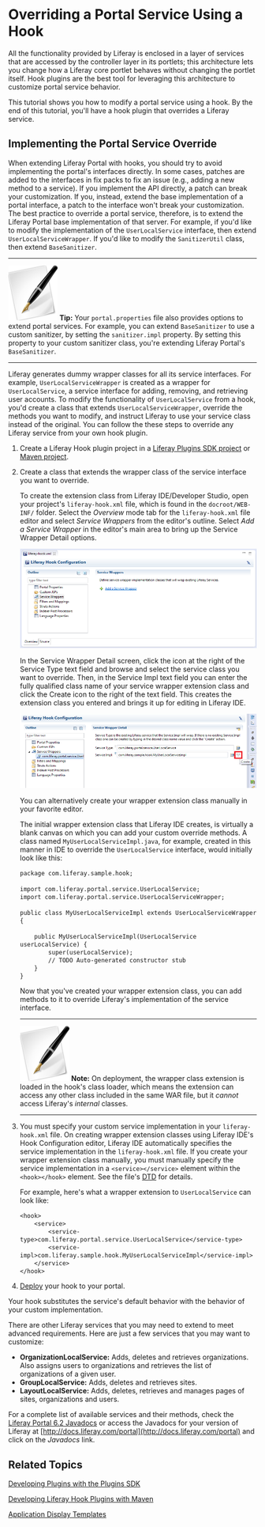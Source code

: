 # Overriding a Portal Service Using a Hook

All the functionality provided by Liferay is enclosed in a layer of services
that are accessed by the controller layer in its portlets; this architecture
lets you change how a Liferay core portlet behaves without changing the portlet
itself. Hook plugins are the best tool for leveraging this architecture to
customize portal service behavior. 

This tutorial shows you how to modify a portal service using a hook. By the end
of this tutorial, you'll have a hook plugin that overrides a Liferay service. 

## Implementing the Portal Service Override

When extending Liferay Portal with hooks, you should try to avoid implementing
the portal's interfaces directly. In some cases, patches are added to the
interfaces in fix packs to fix an issue (e.g., adding a new method to a
service). If you implement the API directly, a patch can break your
customization. If you, instead, extend the base implementation of a portal
interface, a patch to the interface won't break your customization. The best
practice to override a portal service, therefore, is to extend the Liferay
Portal base implementation of that server. For example, if you'd like to modify
the implementation of the `UserLocalService` interface, then extend
`UserLocalServiceWrapper`. If you'd like to modify the `SanitizerUtil` class,
then extend `BaseSanitizer`. 

---

 ![tip](../../images/tip-pen-paper.png) **Tip:** Your `portal.properties` file
 also provides options to extend portal services. For example, you can extend
 `BaseSanitizer` to use a custom sanitizer, by setting the `sanitizer.impl`
 property. By setting this property to your custom sanitizer class, you're
 extending Liferay Portal's `BaseSanitizer`.

---

Liferay generates dummy wrapper classes for all its service interfaces. For
example, `UserLocalServiceWrapper` is created as a wrapper for
`UserLocalService`, a service interface for adding, removing, and retrieving
user accounts. To modify the functionality of `UserLocalService` from a hook,
you'd create a class that extends `UserLocalServiceWrapper`, override the
methods you want to modify, and instruct Liferay to use your service class
instead of the original. You can follow the these steps to override any Liferay
service from your own hook plugin.

1.  Create a Liferay Hook plugin project in a
    [Liferay Plugins SDK project](/develop/tutorials/-/knowledge_base/creating-a-hook-project-in-the-plugins-sdk)
    or
    [Maven project](/develop/tutorials/-/knowledge_base/developing-liferay-hook-plugins-with-maven). 

2.  Create a class that extends the wrapper class of the service interface you
    want to override. 

    To create the extension class from Liferay IDE/Developer Studio, open your
    project's `liferay-hook.xml` file, which is found in the `docroot/WEB-INF/`
    folder. Select the *Overview* mode tab for the `liferay-hook.xml` file
    editor and select  *Service Wrappers* from the editor's outline. Select *Add
    a Service Wrapper* in the editor's main area to bring up the Service Wrapper
    Detail options. 

    ![Figure 1: Liferay IDE's Hook Configuration editor comes with custom service wrapper creation and editing capabilities.](../../images/hook-service-wrappers.png)

    In the Service Wrapper Detail screen, click the icon at the right of the
    Service Type text field and browse and select the service class you want to
    override. Then, in the Service Impl text field you can enter the fully
    qualified class name of your service wrapper extension class and click the
    Create icon to the right of the text field. This creates the extension class
    you entered and brings it up for editing in Liferay IDE. 

    ![Figure 2: Creating wrapper extensions is easy. You enter the name of your service implentation class and click the *Create* icon to create it to override the service type.](../../images/hook-create-service-wrapper-impl.png)

    You can alternatively create your wrapper extension class manually in your
    favorite editor. 

    The initial wrapper extension class that Liferay IDE creates, is virtually a
    blank canvas on which you can add your custom override methods. A class
    named `MyUserLocalServiceImpl.java`, for example, created in this  manner in
    IDE to override the `UserLocalService` interface, would initially look like
    this: 

        package com.liferay.sample.hook;

        import com.liferay.portal.service.UserLocalService;
        import com.liferay.portal.service.UserLocalServiceWrapper;

        public class MyUserLocalServiceImpl extends UserLocalServiceWrapper {

            public MyUserLocalServiceImpl(UserLocalService userLocalService) {
                super(userLocalService);
                // TODO Auto-generated constructor stub
            }
        }

    Now that you've created your wrapper extension class, you can add methods to
    it to override Liferay's implementation of the service interface.  

    ---

    ![tip](../../images/tip-pen-paper.png) **Note:** On deployment, the wrapper
    class extension is loaded in the hook's class loader, which means the
    extension can access any other class included in the same WAR file, but it
    *cannot* access Liferay's *internal* classes.

    ---

2.  You must specify your custom service implementation in your 
    `liferay-hook.xml` file. On creating wrapper extension classes using Liferay
    IDE's Hook Configuration editor, Liferay IDE automatically specifies the
    service implementation in the `liferay-hook.xml` file. If you create your
    wrapper extension class manually, you must manually specify the service
    implementation in a `<service></service>` element within the `<hook></hook>`
    element. See the file's
    [DTD](http://www.liferay.com/dtd/liferay-hook_6_2_0.dtd) for details.  

    For example, here's what a wrapper extension to `UserLocalService` can look
    like: 

		<hook>
			<service>
				<service-type>com.liferay.portal.service.UserLocalService</service-type>
				<service-impl>com.liferay.sample.hook.MyUserLocalServiceImpl</service-impl>
			</service>
		</hook>

3.  [Deploy](/develop/tutorials/-/knowledge_base/deploying-plugins) your hook to
    your portal. 

Your hook substitutes the service's default behavior with the behavior of your
custom implementation. 

There are other Liferay services that you may need to extend to meet advanced
requirements. Here are just a few services that you may want to customize:

- **OrganizationLocalService:** Adds, deletes and retrieves organizations. Also
  assigns users to organizations and retrieves the list of organizations of a
  given user. 
- **GroupLocalService:** Adds, deletes and retrieves sites. 
- **LayoutLocalService:** Adds, deletes, retrieves and manages pages of sites,
  organizations and users. 

For a complete list of available services and their methods, check the
[Liferay Portal 6.2 Javadocs](http://docs.liferay.com/portal/6.2/javadocs/)
or access the Javadocs for your version of Liferay at
[http://docs.liferay.com/portal](http://docs.liferay.com/portal) and click on
the *Javadocs* link. 

## Related Topics

<!-- Uncomment when the tutorial is available. Jim
[Override language.properties using a Hook](/develop/tutorials/-/knowledge_base/overriding-language-props-hook)
-->

[Developing Plugins with the Plugins SDK](/develop/tutorials/-/knowledge_base/plugins-sdk)

[Developing Liferay Hook Plugins with Maven](/develop/tutorials/-/knowledge_base/developing-liferay-hook-plugins-with-maven)

[Application Display Templates](/develop/tutorials/-/knowledge_base/application-display-templates)

